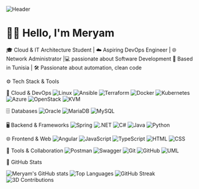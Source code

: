 
![Header](https://capsule-render.vercel.app/api?type=waving&color=000000&height=200&section=header&text=Meryam%20Bejaoui&fontSize=40&fontColor=FFFFFF&fontAlignY=35&desc=Cloud%20Computing%20%7C%20DevOps%20%7C%20Software%20Engineering&descAlignY=60&descAlign=50&descSize=16&descColor=FFFFFF)


# 👋🏻 Hello, I'm Meryam

🎓 Cloud & IT Architecture Student | ☁️ Aspiring DevOps Engineer | 🌐 Network Administrator |💻 passionate about Software Development
📍 Based in Tunisia | 🛠️ Passionate about automation, clean code 

⚙️ Tech Stack & Tools

 🧰 Cloud & DevOps
![Linux](https://img.shields.io/badge/Linux-CLI-brightgreen)
![Ansible](https://img.shields.io/badge/Ansible-Automation-blue)
![Terraform](https://img.shields.io/badge/Terraform-IaC-623CE4)
![Docker](https://img.shields.io/badge/Docker-Containers-2496ED)
![Kubernetes](https://img.shields.io/badge/Kubernetes-Orchestration-326ce5)
![Azure](https://img.shields.io/badge/Azure-Cloud-007FFF)
![OpenStack](https://img.shields.io/badge/OpenStack-Cloud-E03238)
![KVM](https://img.shields.io/badge/KVM-Virtualization-purple)

🗄️ Databases
![Oracle](https://img.shields.io/badge/Oracle-DB-red)
![MariaDB](https://img.shields.io/badge/MariaDB-Relational-003545)
![MySQL](https://img.shields.io/badge/MySQL-Database-4479A1)

🖥️ Backend & Frameworks
![Spring](https://img.shields.io/badge/Spring-Framework-6DB33F)
![.NET](https://img.shields.io/badge/.NET-Platform-512BD4)
![C#](https://img.shields.io/badge/C%23-Programming-239120)
![Java](https://img.shields.io/badge/Java-Programming-007396)
![Python](https://img.shields.io/badge/Python-Code-3776AB)

🌐 Frontend & Web
![Angular](https://img.shields.io/badge/Angular-Framework-DD0031)
![JavaScript](https://img.shields.io/badge/JavaScript-Client--Side-F7DF1E)
![TypeScript](https://img.shields.io/badge/TypeScript-StronglyTyped-3178C6)
![HTML](https://img.shields.io/badge/HTML-Markup-E34F26)
![CSS](https://img.shields.io/badge/CSS-Styling-1572B6)

🧪 Tools & Collaboration
![Postman](https://img.shields.io/badge/Postman-API_Testing-FF6C37)
![Swagger](https://img.shields.io/badge/Swagger-API_Doc-85EA2D)
![Git](https://img.shields.io/badge/Git-Version_Control-F05032)
![GitHub](https://img.shields.io/badge/GitHub-Code_Hosting-181717)
![UML](https://img.shields.io/badge/UML-Modeling-000000)

🌟 GitHub Stats

![Meryam's GitHub stats](https://github-readme-stats.vercel.app/api?username=meryambej&show_icons=true&theme=radical)
![Top Languages](https://github-readme-stats.vercel.app/api/top-langs/?username=meryambej&layout=compact&theme=radical)
![GitHub Streak](https://streak-stats.demolab.com?user=meryambej&theme=radical)
![3D Contributions](https://raw.githubusercontent.com/meryambej/GetToKnowMe/output/github-contribution-grid-snake.svg)








